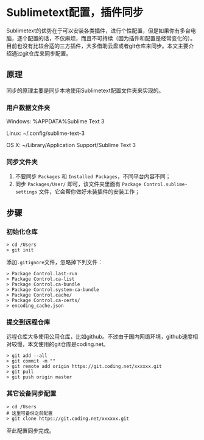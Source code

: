 # Sublimetext配置，插件同步

Sublimetext的优势在于可以安装各类插件，进行个性配置，但是如果你有多台电脑，逐个配置的话，不仅麻烦，而且不可持续（因为插件和配置是经常变化的）。目前也没有比较合适的三方插件，大多借助云盘或者git仓库来同步。本文主要介绍通过git仓库来同步配置。

## 原理

同步的原理主要是同步本地使用Sublimetext配置文件夹来实现的。

### 用户数据文件夹

Windows: %APPDATA%Sublime Text 3

Linux: ~/.config/sublime-text-3

OS X: ~/Library/Application Support/Sublime Text 3

### 同步文件夹

1. 不要同步 `Packages` 和 `Installed Packages`，不同平台内容不同；
2. 同步 `Packages/User/` 即可，该文件夹里面有 `Package Control.sublime-settings` 文件，它会帮你做好未装插件的安装工作；

## 步骤

### 初始化仓库

    > cd /Users
    > git init

添加`.gitignore`文件，忽略掉下列文件：

    > Package Control.last-run
    > Package Control.ca-list
    > Package Control.ca-bundle
    > Package Control.system-ca-bundle
    > Package Control.cache/
    > Package Control.ca-certs/
    > encoding_cache.json

### 提交到远程仓库

远程仓库大多使用公用仓库，比如github。不过由于国内网络环境，github速度相对较慢，本文使用的git仓库是coding.net。

    > git add --all
    > git commit -m ""
    > git remote add origin https://git.coding.net/xxxxxx.git
    > git pull
    > git push origin master

### 其它设备同步配置

    > cd /Users
    # 这里可备份之前配置
    > git clone https://git.coding.net/xxxxxx.git

至此配置同步完成。
